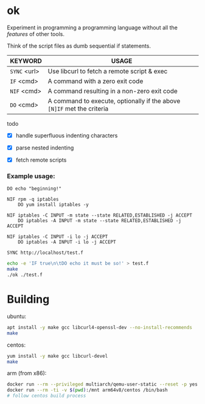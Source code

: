 # ok

Experiment in programming a programming language without all the *features* of other tools.

Think of the script files as dumb sequential if statements.


| KEYWORD      | USAGE   |
|--------------|---------|
| `SYNC` &lt;url&gt; | Use libcurl to fetch a remote script & exec |
| `IF` &lt;cmd&gt;   | A command with a zero exit code |
| `NIF` &lt;cmd&gt;  | A command resulting in a non-zero exit code |
| `DO` &lt;cmd&gt;   | A command to execute, optionally if the above `[N]IF` met the criteria |


todo

- [x] handle superfluous indenting characters
- [x] parse nested indenting
- [x] fetch remote scripts


### Example usage:
```text
DO echo "beginning!"

NIF rpm -q iptables
    DO yum install iptables -y

NIF iptables -C INPUT -m state --state RELATED,ESTABLISHED -j ACCEPT
    DO iptables -A INPUT -m state --state RELATED,ESTABLISHED -j ACCEPT

NIF iptables -C INPUT -i lo -j ACCEPT
    DO iptables -A INPUT -i lo -j ACCEPT

SYNC http://localhost/test.f

```

```bash
echo -e 'IF true\n\tDO echo it must be so!' > test.f
make
./ok ./test.f
```


# Building

ubuntu: 
```bash
apt install -y make gcc libcurl4-openssl-dev --no-install-recommends
make
```

centos: 
```bash
yum install -y make gcc libcurl-devel
make
```

arm (from x86):
```bash
docker run --rm --privileged multiarch/qemu-user-static --reset -p yes
docker run --rm -ti -v $(pwd):/mnt arm64v8/centos /bin/bash
# follow centos build process
```

